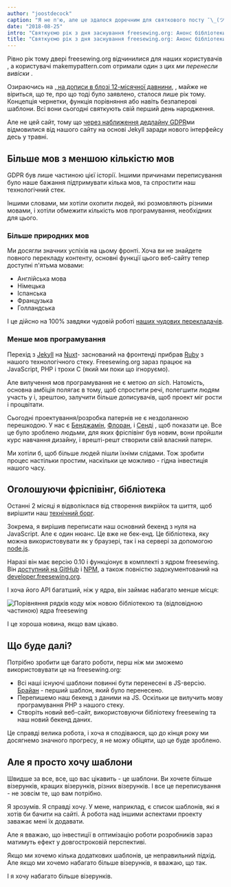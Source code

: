```yaml
---
author: "joostdecock"
caption: "Я не п'ю, але це здалося доречним для святкового посту ¯\_(ツ)_/¯"
date: "2018-08-25"
intro: "Святкуємо рік з дня заснування freesewing.org: Анонс бібліотеки freesewing"
title: "Святкуємо рік з дня заснування freesewing.org: Анонс бібліотеки freesewing"
---
```



Рівно рік тому двері freesewing.org відчинилися для наших користувачів , а користувачі makemypattern.com отримали один з цих *ми перенесли вивіски* .

Озираючись на [, на дописи в блозі 12-місячної давнини](/blog/open-for-business), , майже не віриться, що те, про що тоді було заявлено, сталося лише рік тому. Концепція чернетки, функція порівняння або навіть безпаперові шаблони. Всі вони сьогодні святкують свій перший день народження.

Але не цей сайт, тому що [через наближення дедлайну GDPR](/blog/gdpr-plan)ми відмовилися від нашого сайту на основі Jekyll заради нового інтерфейсу десь у травні.

## Більше мов з меншою кількістю мов

GDPR був лише частиною цієї історії. Іншими причинами переписування було наше бажання підтримувати кілька мов, та спростити наш технологічний стек.

Іншими словами, ми хотіли охопити людей, які розмовляють різними мовами, і хотіли обмежити кількість мов програмування, необхідних для цього.

### Більше природних мов

Ми досягли значних успіхів на цьому фронті. Хоча ви не знайдете повного перекладу контенту, основні функції цього веб-сайту тепер доступні п'ятьма мовами:

 - Англійська мова
 - Німецька
 - Іспанська
 - Французька
 - Голландська

І це дійсно на 100% завдяки чудовій роботі [наших чудових перекладачів](/i18n/).

### Менше мов програмування

Перехід з [Jekyll]() на [Nuxt](https://nuxtjs.org/)- заснований на фронтенді прибрав [Ruby](https://www.ruby-lang.org/) з нашого технологічного стеку. Freesewing.org зараз працює на JavaScript, PHP і трохи C (який ми поки що ігноруємо).

Але вилучення мов програмування не є метою *an sich*. Натомість, основна амбіція полягає в тому, щоб спростити речі, полегшити людям участь у і, зрештою, залучити більше дописувачів, щоб проект міг рости і процвітати.

Сьогодні проектування/розробка патернів не є нездоланною перешкодою. У нас є [Бенджамін](/patterns/benjamin), [Флоран](/patterns/florent), і [Сенді](/patterns/sandy) , щоб показати це. Все це було зроблено людьми, для яких фріспівінг був новим, вони пройшли курс навчання дизайну, і врешті-решт створили свій власний патерн.

Ми хотіли б, щоб більше людей пішли їхніми слідами. Тож зробити процес настільки простим, наскільки це можливо - гідна інвестиція нашого часу.

## Оголошуючи фріспівінг, бібліотека

Останні 2 місяці я відволіклася від створення викрійок та шиття, щоб вирішити наш [технічний борг](https://en.wikipedia.org/wiki/Technical_debt).

Зокрема, я вирішив переписати наш основний бекенд з нуля на JavaScript. Але є один нюанс. Це вже не бек-енд. Це бібліотека, яку можна використовувати як у браузері, так і на сервері за допомогою [node.js](https://nodejs.org/).

Наразі він має версію 0.10 і функціонує в комплекті з ядром freesewing. Він [доступний на GitHub](https://github.com/freesewing/freesewing) і [NPM](https://www.npmjs.com/package/freesewing), а також повністю задокументований на [developer.freesewing.org](https://developer.freesewing.org/).

І хоча його API багатший, ніж у ядра, він займає набагато менше місця:

![Порівняння рядків коду між новою бібліотекою та (відповідною частиною) ядра freesewing](https://posts.freesewing.org/uploads/corevsfreesewing_c9327c9fa3.svg)

І це хороша новина, якщо вам цікаво.

## Що буде далі?

Потрібно зробити ще багато роботи, перш ніж ми зможемо використовувати це на freesewing.org:


 - Всі наші існуючі шаблони повинні бути перенесені в JS-версію. [Брайан](https://github.com/freesewing/brian) - перший шаблон, який було перенесено.
 - Перепишемо наш бекенд з даними на JS. Оскільки це вилучить мову програмування PHP з нашого стеку.
 - Створіть новий веб-сайт, використовуючи бібліотеку freesewing та наш новий бекенд даних.

Це справді велика робота, і хоча я сподіваюся, що до кінця року ми досягнемо значного прогресу, я не можу обіцяти, що це буде зроблено.

## Але я просто хочу шаблони

Швидше за все, все, що вас цікавить - це шаблони. Ви хочете більше візерунків, кращих візерунків, різних візерунків. І все це переписування - не зовсім те, що вам потрібно.

Я зрозумів. Я справді хочу. У мене, наприклад, є список шаблонів, які я хотів би бачити на сайті. А робота над іншими аспектами проекту заважає мені їх додавати.

Але я вважаю, що інвестиції в оптимізацію роботи розробників зараз матимуть ефект у довгостроковій перспективі.

Якщо ми хочемо кілька додаткових шаблонів, це неправильний підхід. Але якщо ми хочемо набагато більше візерунків, я вважаю, що так.

І я хочу набагато більше візерунків.

